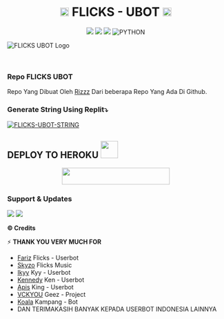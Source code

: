 <h1 align="center"><img src="./resources/extras/kenn.gif" width="20px">    FLICKS - UBOT    <img src="./resources/extras/kenn.gif" width="20px"></h1>

<p align="center">
    <a href="https://github.com/fjgaming212/Flicks-Userbot/commits/Flicks-Userbot"><img src="https://img.shields.io/github/last-commit/fjgaming212/Flicks-Userbot?color=ff0000&logo=github&logoColor=ffffff&style=for-the-badge" /></a>
    <a href="https://github.com/fjgaming212/Flicks-Userbot"> <img src="https://img.shields.io/github/repo-size/fjgaming212/Flicks-Userbot?logo=github&style=for-the-badge" /></a>
    <a href="https://pypi.org/project/Telethon/"><img src="https://img.shields.io/pypi/v/telethon?color=important&label=telethon&logo=python&logoColor=brightgreen&style=for-the-badge" /></a>
    <img alt="PYTHON" src="https://img.shields.io/badge/PYTHON-v3.9.6-purple?style=for-the-badge&logo=appveyor"/>
    </p>
    

![FLICKS UBOT Logo](https://telegra.ph/file/a9eca2929a057f72fc6dd.jpg)

<p align="center">&nbsp;</p>

### Repo FLICKS UBOT
Repo Yang Dibuat Oleh [Rizzz](https://t.me/FJ_GAMING) Dari beberapa Repo Yang Ada Di Github. 


### Generate String Using Replit⤵️

[![FLICKS-UBOT-STRING](https://replit.com/badge/github/@fjgaming212/Flicks-Userbot)](https://replit.com/@fjgaming212/StringSession#main.py)


## DEPLOY TO HEROKU <img src="./resources/extras/Kenpurple.gif" width="40px">
<p align="center"><a href="https://heroku.com/deploy?template=https://github.com/fjgaming212/Flicks-Userbot/tree/Flicks-Userbot"> <img src="https://img.shields.io/badge/Deploy%20To%20Heroku-purple?style=flat&logo=heroku" width="250" height="38.60" /></a></p>


### Support & Updates 
<a href="https://t.me/FlicksSupport"><img src="https://img.shields.io/badge/Join-Group%20Support-red.svg?style=for-the-badge&logo=Telegram"></a> <a href="https://t.me/SadRoomsInfo"><img src="https://img.shields.io/badge/Join-Updates%20Channel-white.svg?style=for-the-badge&logo=Telegram"></a>


  <b>© Credits</b></summary>


⚡ **THANK YOU VERY MUCH FOR**
*   [Fariz](https://github.com/fjgaming212/Flicks-Userbot)    Flicks - Userbot
*   [Skyzo](https://github.com/ridho17-ind/XBot-Music)     Flicks Music
*   [Ikyy](http://github.com/muhammadrizky16/Kyy-Userbot)    Kyy - Userbot
*   [Kennedy](https://github.com/KennedyProject/KEN-UBOT)    Ken - Userbot
*   [Apis](https://github.com/apisuserbot/King-Userbot)     King - Userbot
*   [VCKYOU](https://github.com/Vckyou/Geez-Project)    Geez - Project 
*   [Koala](https://github.com/ManusiaRakitan/Kampang-Bot)    Kampang - Bot
*   DAN TERIMAKASIH BANYAK KEPADA USERBOT INDONESIA LAINNYA <img src="./resources/extras/kennn.gif" width="10px">
